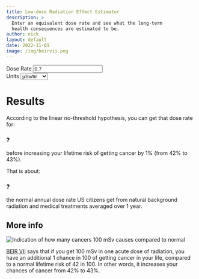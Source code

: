 ```yaml
---
title: Low-dose Radiation Effect Estimator
description: >
  Enter an equivalent dose rate and see what the long-term
  health consequences are estimated to be.
author: nick
layout: default
date: 2022-11-01
image: /img/beirvii.png
---
```


<div class="row">
<div class="col-12" markdown="1">

<div class="row">
<div class="col-lg-2 col-md-3 col-sm-4 col-6">
<label for="rate">Dose Rate</label>
<input type="text" value="0.7" class="form-control" id="rate">
</div>
<div class="col-lg-2 col-md-3 col-sm-4 col-6">
<label for="rate-units">Units</label>
<select class="form-select" aria-label="Dose rate unit" id="rate-units">
  <option value="usv_hr">μSv/hr</option>
  <option value="mrem_hr">mrem/hr</option>
  <option value="mrem_hr">mR/hr</option>
  <option value="msv_hr">mSv/hr</option>
</select>
</div>
</div>

# Results

<div class="row">
<div class="col-6">
<p class="mb-0 pb-0">According to the linear no-threshold hypothesis, you can get that dose rate for:</p>
<h3 class="text-center my-0 py-0" id="result">?</h3> 
before increasing your lifetime risk of getting cancer by 1% (from 42% to 43%).
</div>
<div class="col-6">
<p class="mb-0 pb-0">That is about:</p>
<h3 class="text-center my-0 py-0" id="multiplier">?</h3> 
the normal annual dose rate US citizens get from natural background radiation and medical treatments 
averaged over 1 year.
</div>
</div>

## More info

<img class="img-fluid w-50 float-end" alt="Indication of how many cancers 100 mSv causes compared to normal" src="img/beirvii.png"/>

[BEIR VII](https://nap.nationalacademies.org/resource/11340/beir_vii_final.pdf)
says that if you get 100 mSv in one acute dose of radiation, you have an
additional 1 chance in 100 of getting cancer in your life, compared to a normal
lifetime risk of 42 in 100. In other words, it increases your chances of cancer
from 42% to 43%.

<script>

let rate=document.getElementById("rate");
let units=document.getElementById('rate-units')
let result=document.getElementById('result')
let mult=document.getElementById('multiplier')

rate.addEventListener("input",(e)=>{
  compute();
})
units.addEventListener("change",(e)=>{
  compute();
})


function compute() {
    let inp = Number(rate.value);
    let rate_msv_hr;
    switch (units.value) {
      case 'usv_hr':
        rate_msv_hr = inp/1000.0;
        break;
      case 'mrem_hr':
        rate_msv_hr = inp/100.0;
        break
      case 'msv_hr':
        rate_msv_hr = inp;
    }
    let hours_to_risk = 100.0/rate_msv_hr;
    let risk 
    if (hours_to_risk*60.0 < 1.0) {
        risk = `${(hours_to_risk*3600.0).toFixed(2)} seconds`
    }
    else if (hours_to_risk*60.0>=1 && hours_to_risk < 1.0) {
        risk = `${(hours_to_risk*60.0).toFixed(1)} minutes`
    } else if (1 <= hours_to_risk && hours_to_risk < 24) {
        risk = `${(hours_to_risk).toFixed(1)} hours`
    } else if (24 <= hours_to_risk && hours_to_risk < 24*365) {
        risk = `${(hours_to_risk/24.0).toFixed(1)} days`
    } else if (24*365 <= hours_to_risk) {
        risk = `${(hours_to_risk/24.0/365.25).toFixed(1)} years`
    }
    result.innerHTML = risk;

    mult.innerHTML = `${(rate_msv_hr/ 0.0006844).toFixed(1)}x`

}

compute();


</script>

</div>
</div>
